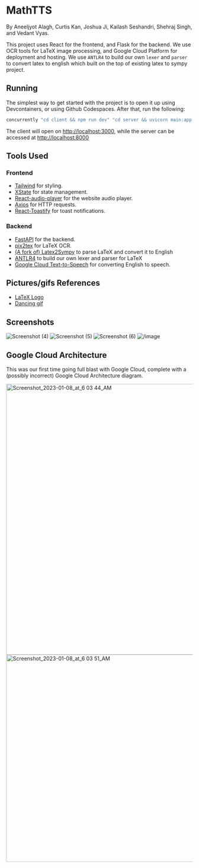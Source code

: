 # MathTTS

By Aneeljyot Alagh, Curtis Kan, Joshua Ji, Kailash Seshandri, Shehraj Singh, and Vedant Vyas.

This project uses React for the frontend, and Flask for the backend. We use OCR tools for LaTeX image processing, and Google Cloud Platform for deployment and hosting. We use ```ANTLR4``` to build our own ```lexer``` and ```parser``` to convert latex to english which built on the top of existing latex to sympy project. 

## Running

The simplest way to get started with the project is to open it up using Devcontainers, or using Github Codespaces. After that, run the following:

```bash
concurrently "cd client && npm run dev" "cd server && uvicorn main:app --reload"
```

The client will open on [http://localhost:3000](http://localhost:3000), while the server can be accessed at [http://localhost:8000](http://localhost:8000)

## Tools Used

### Frontend

- [Tailwind](https://tailwindcss.com/) for styling.
- [XState](https://xstate.js.org/) for state management.
- [React-audio-player](https://www.npmjs.com/package/react-audio-player) for the website audio player.
- [Axios](https://www.npmjs.com/package/axios) for HTTP requests.
- [React-Toastify](https://www.npmjs.com/package/react-toastify) for toast notifications.

### Backend

- [FastAPI](https://fastapi.tiangolo.com/) for the backend.
- [pix2tex](https://pypi.org/project/pix2tex/) for LaTeX OCR.
- [(A fork of) Latex2Sympy](https://github.com/3iq-hacks/latex2sympy) to parse LaTeX and convert it to English
- [ANTLR4](https://www.antlr.org/) to build our own lexer and parser for LaTeX
- [Google Cloud Text-to-Speech](https://cloud.google.com/text-to-speech) for converting English to speech.

## Pictures/gifs References
- [LaTeX Logo](https://brandslogos.com/wp-content/uploads/images/latex-logo-vector.svg)
- [Dancing gif](https://media.tenor.com/MjdDlyCEARcAAAAC/math-dance.gif)

## Screenshots
![Screenshot (4)](https://user-images.githubusercontent.com/68800077/211209850-f9a9588e-2184-4850-a3dd-6cef3fd6227d.png)
![Screenshot (5)](https://user-images.githubusercontent.com/68800077/211209855-594f0dcd-01ab-49a8-8c70-ce8e9302d5d8.png)
![Screenshot (6)](https://user-images.githubusercontent.com/68800077/211210048-2289858b-eff1-4d7b-b6bb-42e37d0585fa.png)
![/image](https://user-images.githubusercontent.com/68800077/211212030-a4e0f45a-ac52-4094-b6f1-62e75c381e57.png)

## Google Cloud Architecture

This was our first time going full blast with Google Cloud, complete with a (possibly incorrect) Google Cloud Architecture diagram. 

<img width="731" alt="Screenshot_2023-01-08_at_6 03 44_AM" src="https://user-images.githubusercontent.com/11809774/211212377-eb94813d-2a76-4c9d-8585-620ea3bbf4a2.png">
<img width="560" alt="Screenshot_2023-01-08_at_6 03 51_AM" src="https://user-images.githubusercontent.com/11809774/211212380-38669172-e1c1-4247-bf5f-866651aac7da.png">
